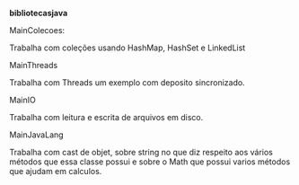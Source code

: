 **bibliotecasjava**


<p>MainColecoes:<br />
	<p>Trabalha com coleções usando HashMap, HashSet e LinkedList</p>
<p>MainThreads<br />
	<p>Trabalha com Threads um exemplo com deposito sincronizado.</p>
<p>MainIO<br />
    <p>Trabalha com leitura e escrita de arquivos em disco.</p>
<p>MainJavaLang<br />
	<p>Trabalha com cast de objet, sobre string no que diz respeito aos vários métodos que essa classe possui e sobre o Math que possui varios métodos que ajudam em calculos.</p>
